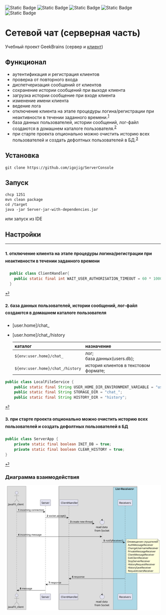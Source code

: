 ![Static Badge](https://img.shields.io/badge/Java-17-blue)
![Static Badge](https://img.shields.io/badge/Lombok-blue)
![Static Badge](https://img.shields.io/badge/Log4j-blue)
![Static Badge](https://img.shields.io/badge/Sqlite-blue)
![Static Badge](https://img.shields.io/badge/Maven-blue)


# Сетевой чат (серверная часть)
Учебный проект GeekBrains (сервер и [клиент](https://github.com/igojig/FxMessenger_client))

## Функционал
- аутентификация и регистрация клиентов
- проверка от повторного входа
- диспетчеризация сообщений от клиентов
- сохранение истории сообщений при выходе клиента
- загрузка истории сообщение при входе клиента
- изменение имени клиента
- ведение лога
- отключение клиента на этапе процедуры логина/регистрации при неактивности в течении заданного времени.<sup id="a1">[1](#f1)</sup>
- база данных пользователей, истории сообщений, лог-файл создаются в домашнем каталоге пользователя.<sup id="a2">[2](#f2)</sup>
- при старте проекта опционально можно очистить историю всех пользователей и создать дефолтных пользователей в БД.<sup id="a3">[3](#f3)</sup>
    

## Установка
```
git clone https://github.com/igojig/ServerConsole
```

## Запуск
```
chcp 1251
mvn clean package
cd /target
java -jar Server-jar-with-dependencies.jar
```
или запуск из IDE

## Настройки


___

### <sup id="f1">1. отключение клиента на этапе процедуры логина/регистрации при неактивности в течении заданного времени</sup> 
```java
  public class ClientHandler{
    public static final int WAIT_USER_AUTHORISATION_TIMEOUT = 60 * 1000;
  }
```
[⏎](#a1)

### <sup id="f2">2. база данных пользователей, истории сообщений, лог-файл создаются в домашнем каталоге пользователя</sup>
- [user.home]/chat_
- [user.home]/chat_/history

  | каталог                        | назначение                            |
  |--------------------------------|---------------------------------------|
  | `${env:user.home}/chat_`         | лог;<br/>база данных(users.db);       |
  | `${env:user.home}/chat_/history` | история клиентов в текстовом формате; |
```java
public class LocalFileService {
    public static final String USER_HOME_DIR_ENVIRONMENT_VARIABLE = "user.home";
    public static final String STORAGE_DIR = "chat_";
    public static final String HISTORY_DIR = "history";
```
[⏎](#a2)

### <sup id="f3">3. при старте проекта опционально можно очистить историю всех пользователей и создать дефолтных пользователей в БД</sup>
```java
public class ServerApp {
    private static final boolean INIT_DB = true;
    private static final boolean CLEAR_HISTORY = true;
}
```
[⏎](#a3)

### Диаграмма взаимодействия
![diagramm](./github_assets/diagram-0.svg)

